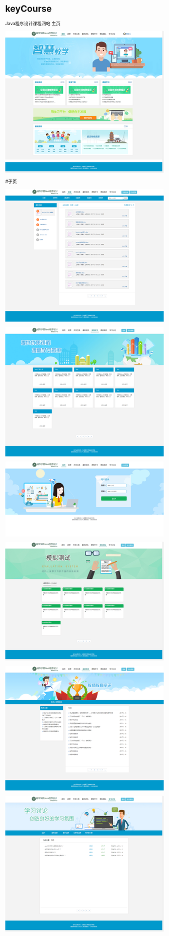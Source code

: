 # keyCourse
Java程序设计课程网站
 主页

![image](https://github.com/zhilige/keyCourse/blob/master/img/1.png)

#子页

![image](https://github.com/zhilige/keyCourse/blob/master/img/2.png)

![image](https://github.com/zhilige/keyCourse/blob/master/img/3.png)

![image](https://github.com/zhilige/keyCourse/blob/master/img/4.png)

![image](https://github.com/zhilige/keyCourse/blob/master/img/5.png)

![image](https://github.com/zhilige/keyCourse/blob/master/img/6.png)

![image](https://github.com/zhilige/keyCourse/blob/master/img/7.png)
